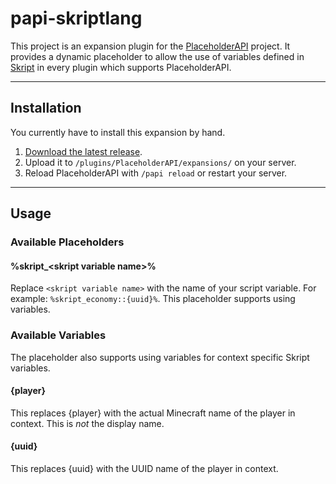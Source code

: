 # papi-skriptlang
This project is an expansion plugin for the [PlaceholderAPI](https://github.com/placeholderapi/placeholderapi) project.
It provides a dynamic placeholder to allow the use of variables defined in [Skript](https://github.com/skriptlang/skript)
in every plugin which supports PlaceholderAPI.

---

## Installation
You currently have to install this expansion by hand.
1. [Download the latest release](https://github.com/tinyoverflow/papi-skriptlang/releases).
2. Upload it to `/plugins/PlaceholderAPI/expansions/` on your server.
3. Reload PlaceholderAPI with `/papi reload` or restart your server.

---

## Usage

### Available Placeholders
#### %skript_\<skript variable name\>%
Replace `<skript variable name>` with the name of your script variable. For example: `%skript_economy::{uuid}%`.
This placeholder supports using variables.

### Available Variables
The placeholder also supports using variables for context specific Skript variables.

#### {player}
This replaces {player} with the actual Minecraft name of the player in context. This is *not* the display name.

#### {uuid}
This replaces {uuid} with the UUID name of the player in context.